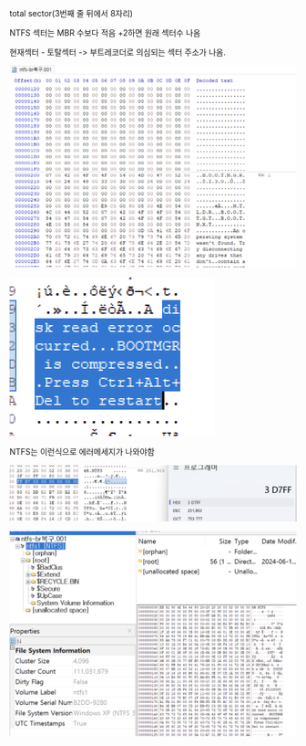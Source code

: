total sector(3번째 줄 뒤에서 8자리)

NTFS 섹터는 MBR 수보다 적음 +2하면 원래 섹터수 나옴

현재섹터 - 토탈섹터 -> 부트레코더로 의심되는 섹터 주소가 나옴.

![img](image/059/1.png)

![img](image/059/2.png)

NTFS는 이런식으로 에러메세지가 나와야함

![img](image/059/3.png)

![img](image/059/4.png)